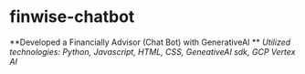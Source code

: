 # finwise-chatbot
**Developed a Financially Advisor (Chat Bot) with GenerativeAI **
_Utilized technologies: Python, Javascript, HTML, CSS, GeneativeAI sdk, GCP Vertex AI_
